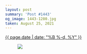 ```yaml
---
layout: post
summary: 'Post #1443'
og_image: 1443-1280.jpg
taken: August 25, 2021
---
```


<div class="post">
 <time>
  <a href="/1443">
   {{ page.date | date: "%B %-d, %Y" }}
  </a>
 </time>
 <a href="/1443">
  <figure data-taken="8/25/2021">
   <img sizes="(min-width: 700px) 50vw, calc(100vw - 2rem)" src="{{ site.assets_url }}/1443-640.jpg" srcset="{{ site.assets_url }}/1443-320.jpg 320w, {{ site.assets_url }}/1443-640.jpg 640w, {{ site.assets_url }}/1443-960.jpg 960w, {{ site.assets_url }}/1443-1280.jpg 1280w"/>
  </figure>
 </a>
</div>
